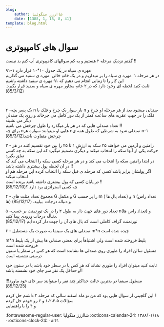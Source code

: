 ```yaml
---
blog:
    author: شااززز منگولیا
    date: [1388, 1, 18, 8, 41]
template: blog.html
---
```

# سوال های کامپیوتری

<div class="cnt">
گفتم نزدیکِ مرحله ۲ هستیم و یه کم سوالهاى کامپیوترى آپ کنم بد نیست !!<br/><p>۹۱-۱  مهره ی سیاه در یک جدول ۱۰*۱۰ قرار دارد<br/>در هر مرحله ۱  مهره ی  سیاه را بر میداریم و در یک خانهِ خالى  مهره ی  سفید می گذاریم<br/>این کار را تا زمانى انجام مى دهیم که ۹۱  مهره ی سفید داشته باشیم<br/>ثابت کنید لحظه ای وجود دارد که در ۲ خانهِ مجاور  مهره ی سیاه و سفید قرار بگیرد. (85/3/12)</p>
<p><br/></p>
<p>۲ -یک پسر بچه n بار سوار یک چرخ و فلک با n صندلى میشود بعد از هر مرحله
او چرخ و فلک را در جهتِ عقربه هاى ساعت کمتر از یک دور کامل می چرخاند و روى یک صندلىِ دیگر می نشیند<br/>تعداد صندلی هایی که در هر بار میگذرد را طول چرخش می نامیم !!<br/>براى چه nهایى او میتوانند سواره هر nصندلى شود به شرطى که طول همه ى n-۱ چرخش متفاوت باشد(85/3/12)</p>
<p>۳ - رامتین و آرمین می خواهند ۲۵ سکه به ارزشِ ۱ تا ۲۵ را بین خود تقسیم
کنند در هر حرکت یکى از آنها سکه را انتخاب میکند و دیگرى تصمیم میگیرد که
این سکه به چه کسى تعلق بگیرد<br/>در ابتدا رامتین سکه را انتخاب می کند و در هر مرحله کسى سکه را انتخاب می کند که در آن لحظه پول بیشترى داشته باشد !!<br/>اگر پولشان برابر باشد کسى که مرحله ى قبل سکه را انتخاب کرده این مرحله هم او انتخاب میکند<br/>در پایان کسى که پول بیشترى داشته باشد برنده است !!<br/>چه کسى استراتژی برد دارد ؟(85/12/10)</p>
<p>۴ -  مجموع تعداد مثلث هاى G و مکمل G را بر حسب m (  تعداد یال ها)  و n (تعداد راس ها)  و دنباله درجات  بیابید. (85/12/17)</p>
<p>۵ -تعداد دور های جهت دار به طول ۳ را در یک تورنمنت بر حسب n(تعداد راس ها) و دنباله درجات ورودى پیدا کنید.<br/>تورنمنت گراف کاملى است که یال هاى آن را جهت دار کرده ایم
(85/12/17)</p>
<p>۶ -  صندلى هاى یک سینما به صورت یک مستطیل m*n چیده شده است</p>
<p>m*n بلیط فروخته شده است ولى اشتباهاً براى بعضى صندلى ها بیش از یک بلیط فروخته شده است<br/>مسئول سالن افراد را طورى روى صندلی ها نشانده است که هر کس در سطر یا ستون درستى نشسته است</p>
<p>ثابت کنید میتوان افراد را طورى نشاند که هر کس یا در سطر خود باشد یا در ستون خود و حداقل یک نفر سر جاى خود نشسته باشد!!<br/><br/>مسئول سینما در بدترین حالت حداکثر چند نفر را میتوانند سر جاى خود بیاورد!!!(85/12/25)</p>
<p>این گلچینى از سوال هایى بود که من تو ماه اسفند سالى که مرحله ۲ داشتم حل کردم !<br/>سؤالات ۱،۲،۳،۵ و ۶ رو خودم حل کردم<br/>و ۴ را با راهنمایی</p>
</div>

<div class="blog-info" markdown>
<span class="blog-author">
:fontawesome-regular-user: شااززز منگولیا
</span>
<span class="blog-date">
:octicons-calendar-24: ۱۳۸۸/۰۱/۱۸ · :octicons-clock-24: ۰۸:۴۱
</span>
</div>

